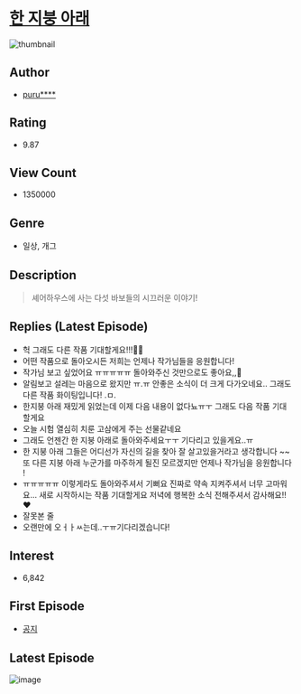 # [한 지붕 아래](https://comic.naver.com/bestChallenge/list?titleId=696151)
![thumbnail](https://image-comic.pstatic.net/user_contents_data/challenge_comic/2018/02/01/266861/article_thumbnail_202x164_5000e704_86c2_4514_8491_632b009612da_00000135.JPEG)

## Author
- [puru****](https://comic.naver.com/artistTitle?id=266861)

## Rating
- 9.87

## View Count
- 1350000

## Genre
- 일상, 개그

## Description
> 셰어하우스에 사는 다섯 바보들의 시끄러운 이야기!

## Replies (Latest Episode)
- 헉 그래도 다른 작품 기대할게요!!!🥰🥰
- 어떤 작품으로 돌아오시든 저희는 언제나 작가님들을 응원합니다!
- 작가님 보고 싶었어요 ㅠㅠㅠㅠㅠ 돌아와주신 것만으로도 좋아요,,💖
- 알림보고 설레는 마음으로 왔지만 ㅠ.ㅠ 안좋은 소식이 더 크게 다가오네요.. 그래도 다른 작품 화이팅입니다! .ㅁ.
- 한지붕 아래 재밌게 읽었는데 이제 다음 내용이 없다뇨ㅠㅜ 그래도 다음 작품 기대할게요
- 오늘 시험 열심히 치룬 고삼에게 주는 선물같네요
- 그래도 언젠간 한 지붕 아래로 돌아와주세요ㅜㅜ 기다리고 있을게요..ㅠ
- 한 지붕 아래 그들은 어디선가 자신의 길을 찾아 잘 살고있을거라고 생각합니다 ~~ 또 다른 지붕 아래 누군가를 마주하게 될진 모르겠지만 언제나 작가님을 응원합니다 !
- ㅠㅠㅠㅠㅠ 이렇게라도 돌아와주셔서 기뻐요 진짜로 약속 지켜주셔서 너무 고마워요... 새로 시작하시는 작품 기대할게요 저녁에 행복한 소식 전해주셔서 감사해요!!❤️
- 잘못본 줄
- 오랜만에 오ㅓㅏㅆ는데..ㅜㅠ기다리겠습니다!

## Interest
- 6,842

## First Episode
- [공지](https://comic.naver.com/bestChallenge/detail?titleId=696151&no=21)

## Latest Episode
![image](https://image-comic.pstatic.net/user_contents_data/challenge_comic/2021/06/28/266861/upload_7219895160721977392.jpeg)
